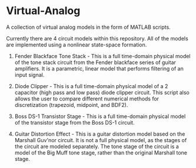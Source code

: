 # Virtual-Analog
A collection of virtual analog models in the form of MATLAB scripts.

Currently there are 4 circuit models within this repository. All of the models are implemented using a nonlinear state-space formation.

1. Fender Blackface Tone Stack - This is a full time-domain physical model of the tone stack circuit from the Fender blackface series of guitar amplifiers. It is a parametric, linear model that performs filtering of an input signal.

2. Diode Clipper - This is a full time-domain physical model of a 2 capacitor (high pass and low pass) diode clipper circuit. This script also allows the user to compare different numerical methods for discretization (trapezoid, midpoint, and BDF2).

3. Boss DS-1 Transistor Stage - This is a full time-domain physical model of the transistor stage from the Boss DS-1 circuit.

4. Guitar Distortion Effect - This is a guitar distortion model based on the Marshall Guv'nor circuit. It is not a full physical model, as the stages of the circuit are modeled separately. The tone stage of the circuit is a model of the Big Muff tone stage, rather than the original Marshall tone stage.
